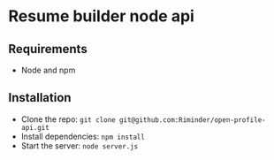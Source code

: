 # Resume builder node api

## Requirements

- Node and npm

## Installation

- Clone the repo: `git clone git@github.com:Riminder/open-profile-api.git`
- Install dependencies: `npm install`
- Start the server: `node server.js`

